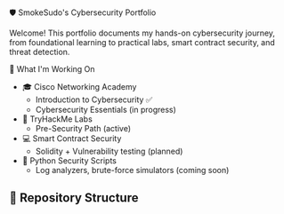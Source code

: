 🛡 SmokeSudo's Cybersecurity Portfolio

Welcome! This portfolio documents my hands-on cybersecurity journey, from foundational learning to practical labs, smart contract security, and threat detection.

🧭 What I'm Working On

- 🎓 Cisco Networking Academy
  - Introduction to Cybersecurity ✅
  - Cybersecurity Essentials (in progress)
- 🧪 TryHackMe Labs
  - Pre-Security Path (active)
- 💻 Smart Contract Security
  - Solidity + Vulnerability testing (planned)
- 🐍 Python Security Scripts
  - Log analyzers, brute-force simulators (coming soon)

## 📁 Repository Structure
